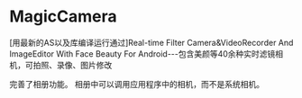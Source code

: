 # MagicCamera
[用最新的AS以及库编译运行通过]Real-time Filter Camera&amp;VideoRecorder And ImageEditor With Face Beauty For Android---包含美颜等40余种实时滤镜相机，可拍照、录像、图片修改


完善了相册功能。  相册中可以调用应用程序中的相机，而不是系统相机。

